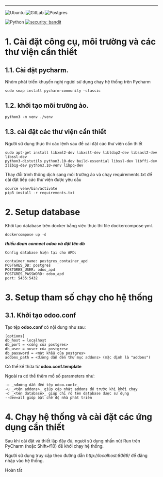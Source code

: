 ---
![Ubuntu](https://img.shields.io/badge/Ubuntu-E95420?style=for-the-badge&logo=ubuntu&logoColor=white)
![GitLab](https://img.shields.io/badge/gitlab-%23181717.svg?style=for-the-badge&logo=gitlab&logoColor=white)
![Postgres](https://img.shields.io/badge/postgres-%23316192.svg?style=for-the-badge&logo=postgresql&logoColor=white)

![Python](https://img.shields.io/badge/python-v3.8+-blue.svg)
[![security: bandit](https://img.shields.io/badge/security-bandit-yellow.svg)](https://github.com/PyCQA/bandit)



# 1. Cài đặt công cụ, môi trường và các thư viện cần thiết

## 1.1. Cài đặt pycharm.

Nhóm phát triển khuyến nghị người sử dụng chạy hệ thống trên Pycharm

`sudo snap install pycharm-community –classic`

## 1.2. khởi tạo môi trường ảo.

`python3 -m venv ./venv`

## 1.3. cài đặt các thư viện cần thiết

Người sử dụng thực thi các lệnh sau đề cài đặt các thư viện cần thiết

```
sudo apt-get install libxml2-dev libxslt-dev libldap2-dev libsasl2-dev libssl-dev
python3-distutils python3.10-dev build-essential libssl-dev libffi-dev zlib1g-dev python3.10-venv libpq-dev
```

Thay đổi trình thông dịch sang môi trường ảo và chạy requirements.txt để cài đặt tiếp các thư viện được yêu cầu

```
source venv/bin/activate
pip3 install -r requirements.txt
```

# 2. Setup database

Khởi tạo database trên docker bằng việc thực thi file dockercompose.yml.

`dockercompose up -d`

**_thiếu đoạn connect odoo và đặt tên db_**

```buildoutcfg
Config database hiện tại cho APD:

container_name: postgres_container_apd
POSTGRES_DB: postgres
POSTGRES_USER: odoo_apd
POSTGRES_PASSWORD: odoo_apd
port: 5435:5432

```

# 3. Setup tham số chạy cho hệ thống

## 3.1. Khởi tạo odoo.conf

Tạo tệp **odoo.conf** có nội dung như sau:

```
[options]
db_host = localhost
db_port = <cổng của postgres>
db_user = <user của postgres>
db_password = <mật khẩu của postgres>
addons_path = <đường dẫn đến thư mục addons> (mặc định là "addons")
```
Có thể kế thừa từ **odoo.conf.template**

Ngoài ra có thể thêm mổ số parameters như:

```
-c _<đường dẫn đến tệp odoo.conf>_
-u _<tên addons>_ giúp cập nhật addons đó trước khi khởi chạy
-d _<tên database>_ giúp chỉ rõ tên database được sử dụng
--dev=all giúp bật chế độ nhà phát triển 
```

# 4. Chạy hệ thống và cài đặt các ứng dụng cần thiết

Sau khi cài đặt và thiết lập đây đủ, ngươi sử dụng nhấn nút Run trên PyCharm (hoặc Shift+f10) để khởi chạy hệ thống.

Người sử dụng truy cập theo đường dẫn _http://localhost:8069/_ để đăng nhập vào hệ thống.

Hoàn tất
    
